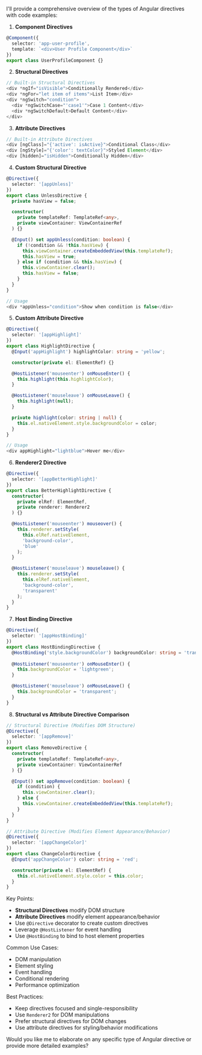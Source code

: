 I'll provide a comprehensive overview of the types of Angular directives with code examples:

1. **Component Directives**
```typescript
@Component({
  selector: 'app-user-profile',
  template: `<div>User Profile Component</div>`
})
export class UserProfileComponent {}
```

2. **Structural Directives**
```typescript
// Built-in Structural Directives
<div *ngIf="isVisible">Conditionally Rendered</div>
<div *ngFor="let item of items">List Item</div>
<div *ngSwitch="condition">
  <div *ngSwitchCase="'case1'">Case 1 Content</div>
  <div *ngSwitchDefault>Default Content</div>
</div>
```

3. **Attribute Directives**
```typescript
// Built-in Attribute Directives
<div [ngClass]="{'active': isActive}">Conditional Class</div>
<div [ngStyle]="{'color': textColor}">Styled Element</div>
<div [hidden]="isHidden">Conditionally Hidden</div>
```

4. **Custom Structural Directive**
```typescript
@Directive({
  selector: '[appUnless]'
})
export class UnlessDirective {
  private hasView = false;

  constructor(
    private templateRef: TemplateRef<any>,
    private viewContainer: ViewContainerRef
  ) {}

  @Input() set appUnless(condition: boolean) {
    if (!condition && !this.hasView) {
      this.viewContainer.createEmbeddedView(this.templateRef);
      this.hasView = true;
    } else if (condition && this.hasView) {
      this.viewContainer.clear();
      this.hasView = false;
    }
  }
}

// Usage
<div *appUnless="condition">Show when condition is false</div>
```

5. **Custom Attribute Directive**
```typescript
@Directive({
  selector: '[appHighlight]'
})
export class HighlightDirective {
  @Input('appHighlight') highlightColor: string = 'yellow';

  constructor(private el: ElementRef) {}

  @HostListener('mouseenter') onMouseEnter() {
    this.highlight(this.highlightColor);
  }

  @HostListener('mouseleave') onMouseLeave() {
    this.highlight(null);
  }

  private highlight(color: string | null) {
    this.el.nativeElement.style.backgroundColor = color;
  }
}

// Usage
<div appHighlight="lightblue">Hover me</div>
```

6. **Renderer2 Directive**
```typescript
@Directive({
  selector: '[appBetterHighlight]'
})
export class BetterHighlightDirective {
  constructor(
    private elRef: ElementRef, 
    private renderer: Renderer2
  ) {}

  @HostListener('mouseenter') mouseover() {
    this.renderer.setStyle(
      this.elRef.nativeElement, 
      'background-color', 
      'blue'
    );
  }

  @HostListener('mouseleave') mouseleave() {
    this.renderer.setStyle(
      this.elRef.nativeElement, 
      'background-color', 
      'transparent'
    );
  }
}
```

7. **Host Binding Directive**
```typescript
@Directive({
  selector: '[appHostBinding]'
})
export class HostBindingDirective {
  @HostBinding('style.backgroundColor') backgroundColor: string = 'transparent';
  
  @HostListener('mouseenter') onMouseEnter() {
    this.backgroundColor = 'lightgreen';
  }

  @HostListener('mouseleave') onMouseLeave() {
    this.backgroundColor = 'transparent';
  }
}
```

8. **Structural vs Attribute Directive Comparison**
```typescript
// Structural Directive (Modifies DOM Structure)
@Directive({
  selector: '[appRemove]'
})
export class RemoveDirective {
  constructor(
    private templateRef: TemplateRef<any>,
    private viewContainer: ViewContainerRef
  ) {}

  @Input() set appRemove(condition: boolean) {
    if (condition) {
      this.viewContainer.clear();
    } else {
      this.viewContainer.createEmbeddedView(this.templateRef);
    }
  }
}

// Attribute Directive (Modifies Element Appearance/Behavior)
@Directive({
  selector: '[appChangeColor]'
})
export class ChangeColorDirective {
  @Input('appChangeColor') color: string = 'red';

  constructor(private el: ElementRef) {
    this.el.nativeElement.style.color = this.color;
  }
}
```

Key Points:
- **Structural Directives** modify DOM structure
- **Attribute Directives** modify element appearance/behavior
- Use `@Directive` decorator to create custom directives
- Leverage `@HostListener` for event handling
- Use `@HostBinding` to bind to host element properties

Common Use Cases:
- DOM manipulation
- Element styling
- Event handling
- Conditional rendering
- Performance optimization

Best Practices:
- Keep directives focused and single-responsibility
- Use `Renderer2` for DOM manipulations
- Prefer structural directives for DOM changes
- Use attribute directives for styling/behavior modifications

Would you like me to elaborate on any specific type of Angular directive or provide more detailed examples?